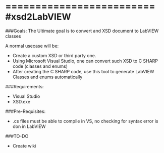 =========================
#xsd2LabVIEW
=========================
###Goals:
The Ultimate goal is to convert and XSD document to LabVIEW classes

A normal usecase will be:

- Create a custom XSD or third party one.
- Using Microsoft Visual Studio, one can convert such XSD to C SHARP code (classes and enums)
- After creating the C SHARP code, use this tool to generate LabVIEW Classes and enums automatically

###Requirements:

- Visual Studio 
- XSD.exe


###Pre-Requisites:

- .cs files must be able to compile in VS, no checking for syntax error is don in LabVIEW

###TO-DO

- Create wiki

